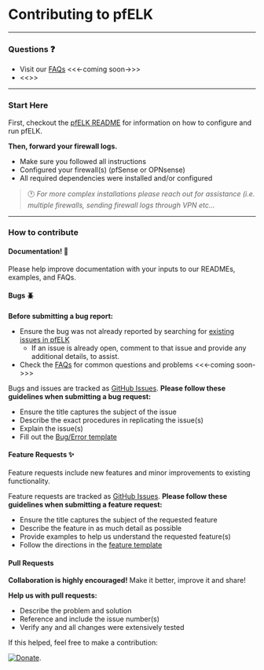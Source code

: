 # Contributing to pfELK

---

### Questions :question:

* Visit our [FAQs](#) <<<-coming soon->>>
* <<<Discussion Forum>>>

---

### Start Here 
First, checkout the [pfELK README](README.md) for information on how to configure and run pfELK.

**Then, forward your firewall logs.**

* Make sure you followed all instructions
* Configured your firewall(s) (pfSense or OPNsense)
* All required dependencies were installed and/or configured

> :clock1: _For more complex installations please reach out for assistance (i.e. multiple firewalls, sending firewall logs through VPN etc..._
---

### How to contribute 

#### Documentation! :page_with_curl:

Please help improve documentation with your inputs to our READMEs, examples, and FAQs.

#### Bugs :beetle:

**Before submitting a bug report:**
* Ensure the bug was not already reported by searching for [existing issues in pfELK](https://github.com/a3ilson/pfelk/issues)
  * If an issue is already open, comment to that issue and provide any additional details, to assist.
* Check the [FAQs](#) for common questions and problems <<<-coming soon->>>

Bugs and issues are tracked as [GitHub Issues](https://github.com/a3ilson/pfelk/issues).
**Please follow these guidelines when submitting a bug request:**
* Ensure the title captures the subject of the issue
* Describe the exact procedures in replicating the issue(s)
* Explain the issue(s)
* Fill out the [Bug/Error template](https://github.com/a3ilson/pfelk/issues/new/choose) 

#### Feature Requests :sparkles:

Feature requests include new features and minor improvements to existing functionality.

Feature requests are tracked as [GitHub Issues](https://github.com/a3ilson/pfelk/issues/new/choose).
**Please follow these guidelines when submitting a feature request:**
* Ensure the title captures the subject of the requested feature
* Describe the feature in as much detail as possible
* Provide examples to help us understand the requested feature(s)
* Follow the directions in the [feature template](https://github.com/a3ilson/pfelk/issues/new/choose)

#### Pull Requests 

**Collaboration is highly encouraged!** Make it better, improve it and share! 

**Help us with pull requests:**
* Describe the problem and solution
* Reference and include the issue number(s)
* Verify any and all changes were extensively tested

If this helped, feel free to make a contribution:

[![Donate](https://www.paypalobjects.com/en_US/i/btn/btn_donateCC_LG.gif)](https://www.paypal.com/cgi-bin/webscr?cmd=_donations&business=KA7KSUM22FW7Q&currency_code=USD&source=url).
